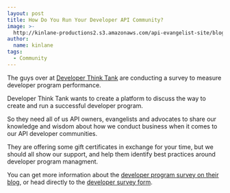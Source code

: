 ```yaml
---
layout: post
title: How Do You Run Your Developer API Community?
image: >-
  http://kinlane-productions2.s3.amazonaws.com/api-evangelist-site/blog/developer-think-tank.png
author:
  name: kinlane
tags:
  - Community
---
```

The guys over at [Developer Think Tank](http://developerthinktank.com/ "Developer Think Tank") are conducting a survey to measure developer program performance.

Developer Think Tank wants to create a platform to discuss the way to create and run a successful developer program.

So they need all of us API owners, evangelists and advocates to share our knowledge and wisdom about how we conduct business when it comes to our API developer communities.

They are offering some gift certificates in exchange for your time, but we should all show our support, and help them identify best practices around developer program managment.

You can get more information about the [developer program survey on their blog](http://developerthinktank.com/blog/2011/7/29/research-open-now-measuring-developer-program-performance.html "developer program survey"), or head directly to the [developer survey form](http://www.surveygizmo.com/s3/600222/Measuring-Developer-Programs "developer survey form").